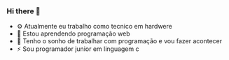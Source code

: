 ### Hi there 👋

- ⚙ Atualmente eu trabalho como tecnico em hardwere
- 🌱 Estou aprendendo programação web
- 💬 Tenho o sonho de trabalhar com programação e vou fazer acontecer
- ⚡ Sou programador junior em linguagem c

<!DOCTYPE html>
<html>
  <head>
    <meta charset="UTF-8">
    <title>GitHub Stats</title>
    <script src="https://code.jquery.com/jquery-3.6.0.min.js"></script>
    <script>
      $(document).ready(function(){
        // Informações do perfil
        $.getJSON("https://api.github.com/users/brayan15511", function(data){
          $("#nome-usuario").html(data.name);
          $("#avatar-usuario").attr("src", data.avatar_url);
          $("#bio-usuario").html(data.bio);
          $("#seguidores-usuario").html(data.followers);
          $("#seguindo-usuario").html(data.following);
          $("#repositorios-usuario").html(data.public_repos);
        });

        // Informações dos repositórios
        $.getJSON("https://api.github.com/users/SEU_USERNAME/repos", function(data){
          for(var i=0; i<data.length; i++){
            var repo = data[i];
            var html = "<li><a href='" + repo.html_url + "'>" + repo.name + "</a>: " + repo.description + " (" + repo.language + ")</li>";
            $("#repositorios-lista").append(html);
          }
        });
      });
    </script>
  </head>
  <body>
    <h1>GitHub Stats</h1>
    <h2>Perfil</h2>
    <div>
      <img id="avatar-usuario" alt="Avatar do usuário" width="100">
      <h3 id="nome-usuario"></h3>
      <p id="bio-usuario"></p>
      <p>Seguidores: <span id="seguidores-usuario"></span></p>
      <p>Seguindo: <span id="seguindo-usuario"></span></p>
      <p>Repositórios públicos: <span id="repositorios-usuario"></span></p>
    </div>
    <h2>Repositórios</h2>
    <ul id="repositorios-lista"></ul>
  </body>
</html>
